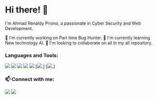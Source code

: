 # Hi there! 👋

I'm Ahmad Renaldy Priono, a passionate in Cyber Security and Web Development.

🔭 I'm currently working on Part time Bug Hunter.
🌱 I'm currently learning New technology AI.
👯 I'm looking to collaborate on all in my all repository.

### Languages and Tools:
[![](https://img.shields.io/badge/-HTML5-E34F26?style=flat-square&logo=html5&logoColor=white)](https://www.w3.org/html/)
[![](https://img.shields.io/badge/-CSS3-1572B6?style=flat-square&logo=css3&logoColor=white)](https://www.w3.org/Style/CSS/Overview.en.html)
[![](https://img.shields.io/badge/-JavaScript-F7DF1E?style=flat-square&logo=javascript&logoColor=black)](https://developer.mozilla.org/en-US/docs/Web/JavaScript)
[![](https://img.shields.io/badge/-Python-3776AB?style=flat-square&logo=python&logoColor=white)](https://www.python.org/)
[![](https://img.shields.io/badge/-Burp%20Suite-FF6347?style=flat-square&logo=burpsuite&logoColor=white)](https://portswigger.net/burp)
[![](https://img.shields.io/badge/-Nmap-9BB8CD?style=flat-square&logo=burpsuite&logoColor=green).]
[![](https://img.shields.io/badge/-Bash-EEC759?style=flat-square&logo=burpsuite&logoColor=yellow).]
<!-- Add more badges for your skills -->

### 📫 Connect with me:
[![](https://img.shields.io/badge/-LinkedIn-0077B5?style=flat-square&logo=linkedin&logoColor=white)](https://www.linkedin.com/in/ahmadrenaldypriono/)
[![](https://img.shields.io/badge/-Medium-1DA1F2?style=flat-square&logo=medium&logoColor=white)](https://medium.com/@arenaldyp)

<!---
ArenaldyP/ArenaldyP is a ✨ special ✨ repository because its `README.md` (this file) appears on your GitHub profile.
You can click the Preview link to take a look at your changes.
--->
